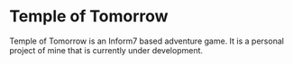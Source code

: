 # Temple of Tomorrow

Temple of Tomorrow is an Inform7 based adventure game. It is a personal project of mine that is currently under development.